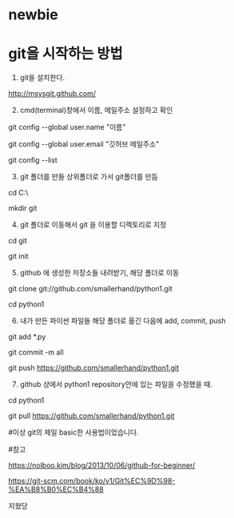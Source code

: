 # newbie
# git을 시작하는 방법

1. git을 설치한다.

http://msysgit.github.com/


2. cmd(terminal)창에서 이름, 메일주소 설정하고 확인

git config --global user.name "이름"

git config --global user.email "깃허브 메일주소" 

git config --list


3. git 폴더를 만들 상위폴더로 가서 git폴더를 만듬

cd C:\

mkdir git


4. git 폴더로 이동해서 git 을 이용할 디렉토리로 지정

cd git

git init 


5. github 에 생성한 저장소들 내려받기, 해당 폴더로 이동

git clone git://github.com/smallerhand/python1.git

cd python1


6. 내가 만든 파이썬 파일들 해당 폴더로 옮긴 다음에 add, commit, push

git add *.py

git commit -m all

git push https://github.com/smallerhand/python1.git


7. github 상에서 python1 repository안에 있는 파일을 수정했을 때.

cd python1

git pull https://github.com/smallerhand/python1.git

#이상 git의 제일 basic한 사용법이었습니다.

#참고

https://nolboo.kim/blog/2013/10/06/github-for-beginner/

https://git-scm.com/book/ko/v1/Git%EC%9D%98-%EA%B8%B0%EC%B4%88

지웠당
